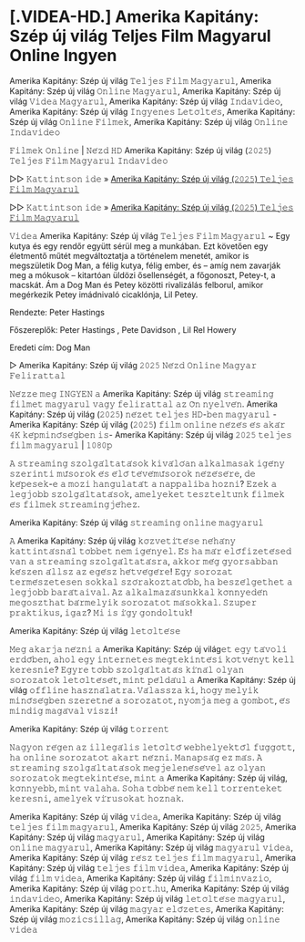 #  [.VIDEA-HD.] Amerika Kapitány: Szép új világ Teljes Film Magyarul Online Ingyen


Amerika Kapitány: Szép új világ 𝚃𝚎𝚕𝚓𝚎𝚜 𝙵𝚒𝚕𝚖 𝙼𝚊𝚐𝚢𝚊𝚛𝚞𝚕, Amerika Kapitány: Szép új világ 𝙾𝚗𝚕𝚒𝚗𝚎 𝙼𝚊𝚐𝚢𝚊𝚛𝚞𝚕, Amerika Kapitány: Szép új világ 𝚅𝚒𝚍𝚎𝚊 𝙼𝚊𝚐𝚢𝚊𝚛𝚞𝚕, Amerika Kapitány: Szép új világ 𝙸𝚗𝚍𝚊𝚟𝚒𝚍𝚎𝚘, Amerika Kapitány: Szép új világ 𝙸𝚗𝚐𝚢𝚎𝚗𝚎𝚜 𝙻𝚎𝚝𝚘̈𝚕𝚝𝚎́𝚜, Amerika Kapitány: Szép új világ 𝙾𝚗𝚕𝚒𝚗𝚎 𝙵𝚒𝚕𝚖𝚎𝚔, Amerika Kapitány: Szép új világ 𝙾𝚗𝚕𝚒𝚗𝚎 𝙸𝚗𝚍𝚊𝚟𝚒𝚍𝚎𝚘

𝙵𝚒𝚕𝚖𝚎𝚔 𝙾𝚗𝚕𝚒𝚗𝚎 | 𝙽𝚎́𝚣𝚍 𝙷𝙳 Amerika Kapitány: Szép új világ (𝟸𝟶𝟸𝟻) 𝚃𝚎𝚕𝚓𝚎𝚜 𝙵𝚒𝚕𝚖 𝙼𝚊𝚐𝚢𝚊𝚛𝚞𝚕 𝙸𝚗𝚍𝚊𝚟𝚒𝚍𝚎𝚘

▷▷ 𝙺𝚊𝚝𝚝𝚒𝚗𝚝𝚜𝚘𝚗 𝚒𝚍𝚎 » [Amerika Kapitány: Szép új világ (𝟸𝟶𝟸𝟻) 𝚃𝚎𝚕𝚓𝚎𝚜 𝙵𝚒𝚕𝚖 𝙼𝚊𝚐𝚢𝚊𝚛𝚞𝚕](https://t.co/xEp2mhJlDS)

▷▷ 𝙺𝚊𝚝𝚝𝚒𝚗𝚝𝚜𝚘𝚗 𝚒𝚍𝚎 » [Amerika Kapitány: Szép új világ (𝟸𝟶𝟸𝟻) 𝚃𝚎𝚕𝚓𝚎𝚜 𝙵𝚒𝚕𝚖 𝙼𝚊𝚐𝚢𝚊𝚛𝚞𝚕](https://t.co/xEp2mhJlDS)

𝚅𝚒𝚍𝚎𝚊 Amerika Kapitány: Szép új világ 𝚃𝚎𝚕𝚓𝚎𝚜 𝙵𝚒𝚕𝚖 𝙼𝚊𝚐𝚢𝚊𝚛𝚞𝚕 ~ Egy kutya és egy rendőr együtt sérül meg a munkában. Ezt követően egy életmentő műtét megváltoztatja a történelem menetét, amikor is megszületik Dog Man, a félig kutya, félig ember, és – amíg nem zavarják meg a mókusok – kitartóan üldözi ősellenségét, a főgonoszt, Petey-t, a macskát. Ám a Dog Man és Petey közötti rivalizálás felborul, amikor megérkezik Petey imádnivaló cicaklónja, Lil Petey.

Rendezte: Peter Hastings

Főszereplők: Peter Hastings , Pete Davidson , Lil Rel Howery

Eredeti cím: Dog Man

▷ Amerika Kapitány: Szép új világ 𝟸𝟶𝟸𝟻 𝙽𝚎́𝚣𝚍 𝙾𝚗𝚕𝚒𝚗𝚎 𝙼𝚊𝚐𝚢𝚊𝚛 𝙵𝚎𝚕𝚒𝚛𝚊𝚝𝚝𝚊𝚕

𝙽𝚎́𝚣𝚣𝚎 𝚖𝚎𝚐 𝙸𝙽𝙶𝚈𝙴𝙽 𝚊 Amerika Kapitány: Szép új világ 𝚜𝚝𝚛𝚎𝚊𝚖𝚒𝚗𝚐 𝚏𝚒𝚕𝚖𝚎𝚝 𝚖𝚊𝚐𝚢𝚊𝚛𝚞𝚕 𝚟𝚊𝚐𝚢 𝚏𝚎𝚕𝚒𝚛𝚊𝚝𝚝𝚊𝚕 𝚊𝚣 𝙾̈𝚗 𝚗𝚢𝚎𝚕𝚟𝚎́𝚗. Amerika Kapitány: Szép új világ (𝟸𝟶𝟸𝟻) 𝚗𝚎́𝚣𝚎𝚝 𝚝𝚎𝚕𝚓𝚎𝚜 𝙷𝙳-𝚋𝚎𝚗 𝚖𝚊𝚐𝚢𝚊𝚛𝚞𝚕 - Amerika Kapitány: Szép új világ (𝟸𝟶𝟸𝟻) 𝚏𝚒𝚕𝚖 𝚘𝚗𝚕𝚒𝚗𝚎 𝚗𝚎́𝚣𝚎́𝚜 𝚎́𝚜 𝚊𝚔𝚊́𝚛 𝟺𝙺 𝚔𝚎́𝚙𝚖𝚒𝚗𝚘̋𝚜𝚎́𝚐𝚋𝚎𝚗 𝚒𝚜- Amerika Kapitány: Szép új világ 𝟸𝟶𝟸𝟻 𝚝𝚎𝚕𝚓𝚎𝚜 𝚏𝚒𝚕𝚖 𝚖𝚊𝚐𝚢𝚊𝚛𝚞𝚕 | 𝟷𝟶𝟾𝟶𝚙

𝙰 𝚜𝚝𝚛𝚎𝚊𝚖𝚒𝚗𝚐 𝚜𝚣𝚘𝚕𝚐𝚊́𝚕𝚝𝚊𝚝𝚊́𝚜𝚘𝚔 𝚔𝚒𝚟𝚊́𝚕𝚘́𝚊𝚗 𝚊𝚕𝚔𝚊𝚕𝚖𝚊𝚜𝚊𝚔 𝚒𝚐𝚎́𝚗𝚢 𝚜𝚣𝚎𝚛𝚒𝚗𝚝𝚒 𝚖𝚞̋𝚜𝚘𝚛𝚘𝚔 𝚎́𝚜 𝚎́𝚕𝚘̋ 𝚝𝚎́𝚟𝚎́𝚖𝚞̋𝚜𝚘𝚛𝚘𝚔 𝚗𝚎́𝚣𝚎́𝚜𝚎́𝚛𝚎, 𝚍𝚎 𝚔𝚎́𝚙𝚎𝚜𝚎𝚔-𝚎 𝚊 𝚖𝚘𝚣𝚒 𝚑𝚊𝚗𝚐𝚞𝚕𝚊𝚝𝚊́𝚝 𝚊 𝚗𝚊𝚙𝚙𝚊𝚕𝚒𝚋𝚊 𝚑𝚘𝚣𝚗𝚒? 𝙴𝚣𝚎𝚔 𝚊 𝚕𝚎𝚐𝚓𝚘𝚋𝚋 𝚜𝚣𝚘𝚕𝚐𝚊́𝚕𝚝𝚊𝚝𝚊́𝚜𝚘𝚔, 𝚊𝚖𝚎𝚕𝚢𝚎𝚔𝚎𝚝 𝚝𝚎𝚜𝚣𝚝𝚎𝚕𝚝𝚞̈𝚗𝚔 𝚏𝚒𝚕𝚖𝚎𝚔 𝚎́𝚜 𝚏𝚒𝚕𝚖𝚎𝚔 𝚜𝚝𝚛𝚎𝚊𝚖𝚒𝚗𝚐𝚓𝚎́𝚑𝚎𝚣.

Amerika Kapitány: Szép új világ 𝚜𝚝𝚛𝚎𝚊𝚖𝚒𝚗𝚐 𝚘𝚗𝚕𝚒𝚗𝚎 𝚖𝚊𝚐𝚢𝚊𝚛𝚞𝚕

𝙰 Amerika Kapitány: Szép új világ 𝚔𝚘̈𝚣𝚟𝚎𝚝𝚒́𝚝𝚎́𝚜𝚎 𝚗𝚎́𝚑𝚊́𝚗𝚢 𝚔𝚊𝚝𝚝𝚒𝚗𝚝𝚊́𝚜𝚗𝚊́𝚕 𝚝𝚘̈𝚋𝚋𝚎𝚝 𝚗𝚎𝚖 𝚒𝚐𝚎́𝚗𝚢𝚎𝚕. 𝙴́𝚜 𝚑𝚊 𝚖𝚊́𝚛 𝚎𝚕𝚘̋𝚏𝚒𝚣𝚎𝚝𝚎́𝚜𝚎𝚍 𝚟𝚊𝚗 𝚊 𝚜𝚝𝚛𝚎𝚊𝚖𝚒𝚗𝚐 𝚜𝚣𝚘𝚕𝚐𝚊́𝚕𝚝𝚊𝚝𝚊́𝚜𝚛𝚊, 𝚊𝚔𝚔𝚘𝚛 𝚖𝚎́𝚐 𝚐𝚢𝚘𝚛𝚜𝚊𝚋𝚋𝚊𝚗 𝚔𝚎́𝚜𝚣𝚎𝚗 𝚊́𝚕𝚕𝚜𝚣 𝚊𝚣 𝚎𝚐𝚎́𝚜𝚣 𝚑𝚎́𝚝𝚟𝚎́𝚐𝚎́𝚛𝚎! 𝙴𝚐𝚢 𝚜𝚘𝚛𝚘𝚣𝚊𝚝 𝚝𝚎𝚛𝚖𝚎́𝚜𝚣𝚎𝚝𝚎𝚜𝚎𝚗 𝚜𝚘𝚔𝚔𝚊𝚕 𝚜𝚣𝚘́𝚛𝚊𝚔𝚘𝚣𝚝𝚊𝚝𝚘́𝚋𝚋, 𝚑𝚊 𝚋𝚎𝚜𝚣𝚎́𝚕𝚐𝚎𝚝𝚑𝚎𝚝 𝚊 𝚕𝚎𝚐𝚓𝚘𝚋𝚋 𝚋𝚊𝚛𝚊́𝚝𝚊𝚒𝚟𝚊𝚕. 𝙰𝚣 𝚊𝚕𝚔𝚊𝚕𝚖𝚊𝚣𝚊́𝚜𝚞𝚗𝚔𝚔𝚊𝚕 𝚔𝚘̈𝚗𝚗𝚢𝚎𝚍𝚎́𝚗 𝚖𝚎𝚐𝚘𝚜𝚣𝚝𝚑𝚊𝚝 𝚋𝚊́𝚛𝚖𝚎𝚕𝚢𝚒𝚔 𝚜𝚘𝚛𝚘𝚣𝚊𝚝𝚘𝚝 𝚖𝚊́𝚜𝚘𝚔𝚔𝚊𝚕. 𝚂𝚣𝚞𝚙𝚎𝚛 𝚙𝚛𝚊𝚔𝚝𝚒𝚔𝚞𝚜, 𝚒𝚐𝚊𝚣? 𝙼𝚒 𝚒𝚜 𝚒́𝚐𝚢 𝚐𝚘𝚗𝚍𝚘𝚕𝚝𝚞𝚔!

Amerika Kapitány: Szép új világ 𝚕𝚎𝚝𝚘̈𝚕𝚝𝚎́𝚜𝚎

𝙼𝚎𝚐 𝚊𝚔𝚊𝚛𝚓𝚊 𝚗𝚎́𝚣𝚗𝚒 𝚊 Amerika Kapitány: Szép új világ𝚎𝚝 𝚎𝚐𝚢 𝚝𝚊́𝚟𝚘𝚕𝚒 𝚎𝚛𝚍𝚘̋𝚋𝚎𝚗, 𝚊𝚑𝚘𝚕 𝚎𝚐𝚢 𝚒𝚗𝚝𝚎𝚛𝚗𝚎𝚝𝚎𝚜 𝚖𝚎𝚐𝚝𝚎𝚔𝚒𝚗𝚝𝚎́𝚜𝚒 𝚔𝚘̈𝚝𝚟𝚎́𝚗𝚢𝚝 𝚔𝚎𝚕𝚕 𝚔𝚎𝚛𝚎𝚜𝚗𝚒𝚎? 𝙴𝚐𝚢𝚛𝚎 𝚝𝚘̈𝚋𝚋 𝚜𝚣𝚘𝚕𝚐𝚊́𝚕𝚝𝚊𝚝𝚊́𝚜 𝚔𝚒́𝚗𝚊́𝚕 𝚘𝚕𝚢𝚊𝚗 𝚜𝚘𝚛𝚘𝚣𝚊𝚝𝚘𝚔 𝚕𝚎𝚝𝚘̈𝚕𝚝𝚎́𝚜𝚎́𝚝, 𝚖𝚒𝚗𝚝 𝚙𝚎́𝚕𝚍𝚊́𝚞𝚕 𝚊 Amerika Kapitány: Szép új világ 𝚘𝚏𝚏𝚕𝚒𝚗𝚎 𝚑𝚊𝚜𝚣𝚗𝚊́𝚕𝚊𝚝𝚛𝚊. 𝚅𝚊́𝚕𝚊𝚜𝚜𝚣𝚊 𝚔𝚒, 𝚑𝚘𝚐𝚢 𝚖𝚎𝚕𝚢𝚒𝚔 𝚖𝚒𝚗𝚘̋𝚜𝚎́𝚐𝚋𝚎𝚗 𝚜𝚣𝚎𝚛𝚎𝚝𝚗𝚎́ 𝚊 𝚜𝚘𝚛𝚘𝚣𝚊𝚝𝚘𝚝, 𝚗𝚢𝚘𝚖𝚓𝚊 𝚖𝚎𝚐 𝚊 𝚐𝚘𝚖𝚋𝚘𝚝, 𝚎́𝚜 𝚖𝚒𝚗𝚍𝚒𝚐 𝚖𝚊𝚐𝚊́𝚟𝚊𝚕 𝚟𝚒𝚜𝚣𝚒!

Amerika Kapitány: Szép új világ 𝚝𝚘𝚛𝚛𝚎𝚗𝚝

𝙽𝚊𝚐𝚢𝚘𝚗 𝚛𝚎́𝚐𝚎𝚗 𝚊𝚣 𝚒𝚕𝚕𝚎𝚐𝚊́𝚕𝚒𝚜 𝚕𝚎𝚝𝚘̈𝚕𝚝𝚘̋ 𝚠𝚎𝚋𝚑𝚎𝚕𝚢𝚎𝚔𝚝𝚘̋𝚕 𝚏𝚞̈𝚐𝚐𝚘̈𝚝𝚝, 𝚑𝚊 𝚘𝚗𝚕𝚒𝚗𝚎 𝚜𝚘𝚛𝚘𝚣𝚊𝚝𝚘𝚝 𝚊𝚔𝚊𝚛𝚝 𝚗𝚎́𝚣𝚗𝚒. 𝙼𝚊𝚗𝚊𝚙𝚜𝚊́𝚐 𝚎𝚣 𝚖𝚊́𝚜. 𝙰 𝚜𝚝𝚛𝚎𝚊𝚖𝚒𝚗𝚐 𝚜𝚣𝚘𝚕𝚐𝚊́𝚕𝚝𝚊𝚝𝚊́𝚜𝚘𝚔 𝚖𝚎𝚐𝚓𝚎𝚕𝚎𝚗𝚎́𝚜𝚎́𝚟𝚎𝚕 𝚊𝚣 𝚘𝚕𝚢𝚊𝚗 𝚜𝚘𝚛𝚘𝚣𝚊𝚝𝚘𝚔 𝚖𝚎𝚐𝚝𝚎𝚔𝚒𝚗𝚝𝚎́𝚜𝚎, 𝚖𝚒𝚗𝚝 𝚊 Amerika Kapitány: Szép új világ, 𝚔𝚘̈𝚗𝚗𝚢𝚎𝚋𝚋, 𝚖𝚒𝚗𝚝 𝚟𝚊𝚕𝚊𝚑𝚊. 𝚂𝚘𝚑𝚊 𝚝𝚘̈𝚋𝚋𝚎́ 𝚗𝚎𝚖 𝚔𝚎𝚕𝚕 𝚝𝚘𝚛𝚛𝚎𝚗𝚝𝚎𝚔𝚎𝚝 𝚔𝚎𝚛𝚎𝚜𝚗𝚒, 𝚊𝚖𝚎𝚕𝚢𝚎𝚔 𝚟𝚒́𝚛𝚞𝚜𝚘𝚔𝚊𝚝 𝚑𝚘𝚣𝚗𝚊𝚔.

Amerika Kapitány: Szép új világ 𝚟𝚒𝚍𝚎𝚊, Amerika Kapitány: Szép új világ 𝚝𝚎𝚕𝚓𝚎𝚜 𝚏𝚒𝚕𝚖 𝚖𝚊𝚐𝚢𝚊𝚛𝚞𝚕, Amerika Kapitány: Szép új világ 𝟸𝟶𝟸𝟻, Amerika Kapitány: Szép új világ 𝚖𝚊𝚐𝚢𝚊𝚛𝚞𝚕, Amerika Kapitány: Szép új világ 𝚘𝚗𝚕𝚒𝚗𝚎 𝚖𝚊𝚐𝚢𝚊𝚛𝚞𝚕, Amerika Kapitány: Szép új világ 𝚖𝚊𝚐𝚢𝚊𝚛𝚞𝚕 𝚟𝚒𝚍𝚎𝚊, Amerika Kapitány: Szép új világ 𝚛𝚎́𝚜𝚣 𝚝𝚎𝚕𝚓𝚎𝚜 𝚏𝚒𝚕𝚖 𝚖𝚊𝚐𝚢𝚊𝚛𝚞𝚕, Amerika Kapitány: Szép új világ 𝚝𝚎𝚕𝚓𝚎𝚜 𝚏𝚒𝚕𝚖 𝚟𝚒𝚍𝚎𝚊, Amerika Kapitány: Szép új világ 𝚏𝚒𝚕𝚖 𝚟𝚒𝚍𝚎𝚊, Amerika Kapitány: Szép új világ 𝚏𝚒𝚕𝚖𝚒𝚗𝚟𝚊𝚣𝚒𝚘, Amerika Kapitány: Szép új világ 𝚙𝚘𝚛𝚝.𝚑𝚞, Amerika Kapitány: Szép új világ 𝚒𝚗𝚍𝚊𝚟𝚒𝚍𝚎𝚘, Amerika Kapitány: Szép új világ 𝚕𝚎𝚝𝚘̈𝚕𝚝𝚎́𝚜𝚎 𝚖𝚊𝚐𝚢𝚊𝚛𝚞𝚕, Amerika Kapitány: Szép új világ 𝚖𝚊𝚐𝚢𝚊𝚛 𝚎𝚕𝚘̋𝚣𝚎𝚝𝚎𝚜, Amerika Kapitány: Szép új világ 𝚖𝚘𝚣𝚒𝚌𝚜𝚒𝚕𝚕𝚊𝚐, Amerika Kapitány: Szép új világ 𝚘𝚗𝚕𝚒𝚗𝚎 𝚟𝚒𝚍𝚎𝚊
